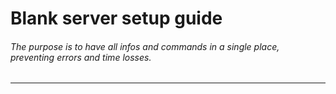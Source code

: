 # Blank server setup guide
###### The purpose is to have all infos and commands in a single place, preventing errors and time losses.
---
